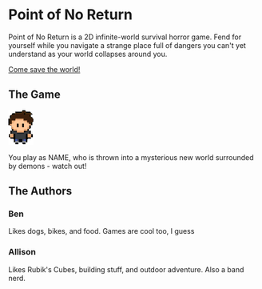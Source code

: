 # Point of No Return

Point of No Return is a 2D infinite-world survival horror game. Fend for yourself while you navigate a strange place full of dangers you can't yet understand as your world collapses around you.

[Come save the world!](https://github.com/olincollege/point-of-no-return)

## The Game
![Player](player.png)

You play as NAME, who is thrown into a mysterious new world surrounded by demons - watch out!

## The Authors
### Ben
Likes dogs, bikes, and food. Games are cool too, I guess

### Allison
Likes Rubik's Cubes, building stuff, and outdoor adventure. Also a band nerd.
